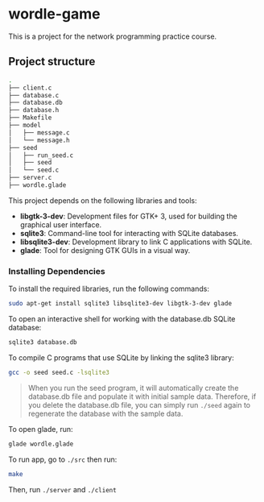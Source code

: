 # wordle-game

This is a project for the network programming practice course.

## Project structure

```sh
.
├── client.c
├── database.c
├── database.db
├── database.h
├── Makefile
├── model
│   ├── message.c
│   └── message.h
├── seed
│   ├── run_seed.c
│   ├── seed
│   └── seed.c
├── server.c
├── wordle.glade
```

This project depends on the following libraries and tools:

- **libgtk-3-dev**: Development files for GTK+ 3, used for building the graphical user interface.
- **sqlite3**: Command-line tool for interacting with SQLite databases.
- **libsqlite3-dev**: Development library to link C applications with SQLite.
- **glade**: Tool for designing GTK GUIs in a visual way.

### Installing Dependencies

To install the required libraries, run the following commands:

```bash
sudo apt-get install sqlite3 libsqlite3-dev libgtk-3-dev glade
```

To open an interactive shell for working with the database.db SQLite database:

```bash
sqlite3 database.db
```

To compile C programs that use SQLite by linking the sqlite3 library:
```bash
gcc -o seed seed.c -lsqlite3
```

> When you run the seed program, it will automatically create the database.db file and populate it with initial sample data. Therefore, if you delete the database.db file, you can simply run `./seed` again to regenerate the database with the sample data.

To open glade, run:
```bash
glade wordle.glade
```

To run app, go to `./src` then run:
```bash
make
```

Then, run `./server` and `./client`
